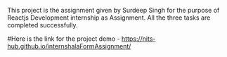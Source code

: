 This project is the assignment given by Surdeep Singh for the purpose of Reactjs Development internship as Assignment.
All the three tasks are completed successfully.

#Here is the link for the project demo - https://nits-hub.github.io/internshalaFormAssignment/
